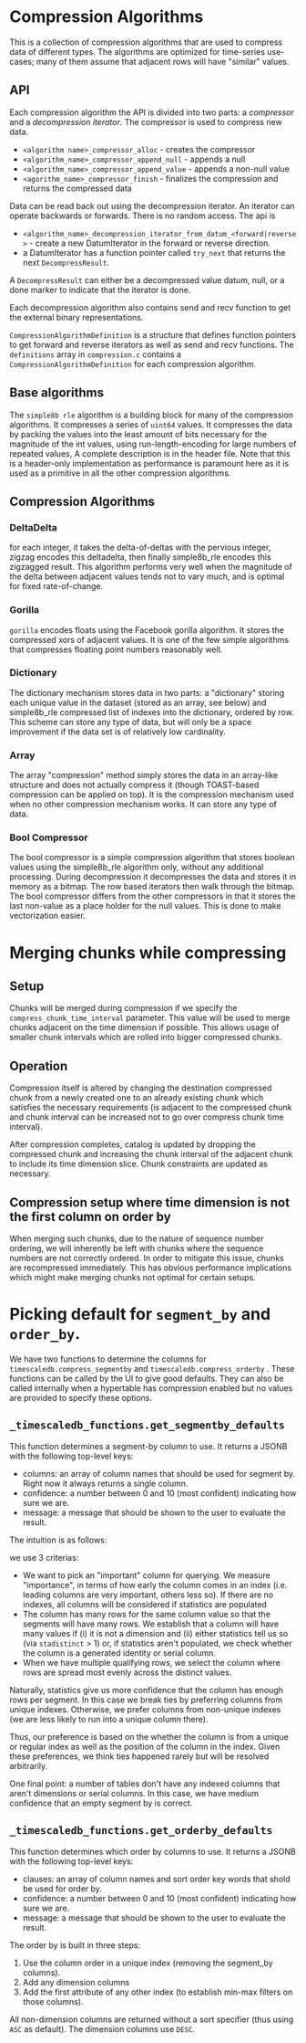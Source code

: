 # Compression Algorithms

This is a collection of compression algorithms that are used to compress data of different types.
The algorithms are optimized for time-series use-cases; many of them assume that adjacent rows will have "similar" values.

## API

Each compression algorithm the API is divided into two parts: a _compressor_ and a _decompression iterator_. The compressor
is used to compress new data.

- `<algorithm name>_compressor_alloc` - creates the compressor
- `<algorithm_name>_compressor_append_null` - appends a null
- `<algorithm_name>_compressor_append_value` - appends a non-null value
- `<agorithm_name>_compressor_finish` - finalizes the compression and returns the compressed data

Data can be read back out using the decompression iterator. An iterator can operate backwards or forwards.
There is no random access. The api is

- `<algorithm_name>_decompression_iterator_from_datum_<forward|reverse>` - create a new DatumIterator in the forward or reverse direction.
- a DatumIterator has a function pointer called `try_next` that returns the next `DecompressResult`.

A `DecompressResult` can either be a decompressed value datum, null, or a done marker to indicate that the iterator is done.

Each decompression algorithm also contains send and recv function to get the external binary representations.

`CompressionAlgorithmDefinition` is a structure that defines function pointers to get forward and reverse iterators
as well as send and recv functions. The `definitions` array in  `compression.c` contains a `CompressionAlgorithmDefinition`
for each compression algorithm.

## Base algorithms

The `simple8b rle` algorithm is a building block for many of the compression algorithms.
It compresses a series of `uint64` values. It compresses the data by packing the values into the least
amount of bits necessary for the magnitude of the int values, using run-length-encoding for large numbers of repeated values,
A complete description is in the header file. Note that this is a header-only implementation as performance
is paramount here as it is used as a primitive in all the other compression algorithms.

## Compression Algorithms

### DeltaDelta

for each integer, it takes the delta-of-deltas with the pervious integer,
zigzag encodes this deltadelta, then finally simple8b_rle encodes this
zigzagged result. This algorithm performs very well when the magnitude of the
delta between adjacent values tends not to vary much, and is optimal for
fixed rate-of-change.


### Gorilla

`gorilla` encodes floats using the Facebook gorilla algorithm. It stores the
compressed xors of adjacent values. It is one of the few simple algorithms
that compresses floating point numbers reasonably well.

### Dictionary

The dictionary mechanism stores data in two parts: a "dictionary" storing
each unique value in the dataset (stored as an array, see below) and
simple8b_rle compressed list of indexes into the dictionary, ordered by row.
This scheme can store any type of data, but will only be a space improvement
if the data set is of relatively low cardinality.

### Array

The array "compression" method simply stores the data in an array-like
structure and does not actually compress it (though TOAST-based compression
can be applied on top). It is the compression mechanism used when no other
compression mechanism works. It can store any type of data.

### Bool Compressor

The bool compressor is a simple compression algorithm that stores boolean values
using the simple8b_rle algorithm only, without any additional processing. During
decompression it decompresses the data and stores it in memory as a bitmap. The
row based iterators then walk through the bitmap. The bool compressor differs from
the other compressors in that it stores the last non-value as a place holder for
the null values. This is done to make vectorization easier.

# Merging chunks while compressing #

## Setup ##

Chunks will be merged during compression if we specify the `compress_chunk_time_interval` parameter.
This value will be used to merge chunks adjacent on the time dimension if possible. This allows usage
of smaller chunk intervals which are rolled into bigger compressed chunks.

## Operation ##

Compression itself is altered by changing the destination compressed chunk from a newly created one to
an already existing chunk which satisfies the necessary requirements (is adjacent to the compressed chunk
and chunk interval can be increased not to go over compress chunk time interval).

After compression completes, catalog is updated by dropping the compressed chunk and increasing the chunk
interval of the adjacent chunk to include its time dimension slice. Chunk constraints are updated as necessary.

## Compression setup where time dimension is not the first column on order by ##

When merging such chunks, due to the nature of sequence number ordering, we will inherently be left with
chunks where the sequence numbers are not correctly ordered. In order to mitigate this issue, chunks are
recompressed immediately. This has obvious performance implications which might make merging chunks
not optimal for certain setups.

# Picking default for `segment_by` and `order_by`.

We have two functions to determine the columns for `timescaledb.compress_segmentby` and `timescaledb.compress_orderby` . These functions can be called
by the UI to give good defaults. They can also be called internally when a hypertable has compression enabled
but no values are provided to specify these options.

## `_timescaledb_functions.get_segmentby_defaults`

This function determines a segment-by column to use. It returns a JSONB with the following top-level keys:
- columns: an array of column names that should be used for segment by. Right now it always returns a single column.
- confidence: a number between 0 and 10 (most confident) indicating how sure we are.
- message: a message that should be shown to the user to evaluate the result.

The intuition is as follows:

we use 3 criterias:
- We want to pick an "important" column for querying. We measure "importance", in terms of how early the column comes in an index (i.e. leading columns are very important, others less so). If there are no indexes, all columns will be considered if statistics are populated
- The column has many rows for the same column value so that the segments will have many rows. We establish that a column will have many values if (i) it is not a dimension and (ii) either statistics tell us so (via `stadistinct` > 1) or, if statistics aren't populated, we check whether the column is a generated identity or serial column.
- When we have multiple qualifying rows, we select the column where rows are spread most evenly across the distinct values. 

Naturally, statistics give us more confidence that the column has enough rows per segment. In this case we break ties by preferring columns from unique indexes. Otherwise, we prefer columns from non-unique indexes (we are less likely to run into a unique column there).

Thus, our preference is based on the whether the column is from a unique or regular index as well as the position of the column in the index. Given these preferences, we think ties happened rarely but will be resolved arbitrarily.

One final point: a number of tables don't have any indexed columns that aren't dimensions or serial columns. In this case, we have medium confidence that an empty segment by is correct.

## `_timescaledb_functions.get_orderby_defaults`

This function determines which order by columns to use. It returns a JSONB with the following top-level keys:

- clauses: an array of column names and sort order key words that shold be used for order by.
- confidence: a number between 0 and 10 (most confident) indicating how sure we are.
- message: a message that should be shown to the user to evaluate the result.

The order by is built in three steps:
1) Use the column order in a unique index (removing the segment_by columns).
2) Add any dimension columns
3) Add the first attribute of any other index (to establish min-max filters on those columns).

All non-dimension columns are returned without a sort specifier (thus using `ASC` as default). The dimension columns use `DESC`.